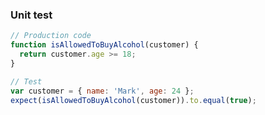 ### Unit test

```javascript
// Production code
function isAllowedToBuyAlcohol(customer) {
  return customer.age >= 18;
}
```

```javascript
// Test
var customer = { name: 'Mark', age: 24 };
expect(isAllowedToBuyAlcohol(customer)).to.equal(true);
```